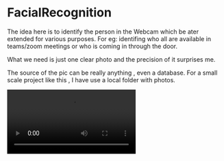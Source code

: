 # FacialRecognition

The idea here is to identify the person in the Webcam which be ater extended for various purposes. For eg: identifing who all are available in teams/zoom meetings or who is coming in through the door.

What we need is just one clear photo and the precision of it surprises me.

The source of the pic can be really anything , even a database. For a small scale project like this , I have use a local folder with photos.



![Demo](https://user-images.githubusercontent.com/53142586/112879214-28119800-90c9-11eb-8959-40425c8fefe5.mp4)

